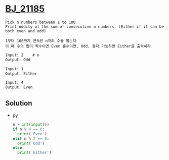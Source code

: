 # [BJ_21185](https://acmicpc.net/problem/21185)

```en
Pick n numbers between 1 to 100
Print oddity of the sum of consecutive n numbers, (Either if it can be both even and odd)
```

```kr
1부터 100까지 연속된 n개의 수를 뽑는다
이 때 수의 합이 짝수이면 Even 홀수이면, Odd, 둘다 가능하면 Either을 출력하라
```

```txt
Input: 2    # n
Output: Odd

Input: 1
Output: Either

Input: 4
Output: Even
```

## Solution

* py

  ```py
  n = int(input())
  if n % 4 == 0:
    print('Even')
  elif n % 2 == 0:
    print('Odd')
  else:
    print('Either')
  ```
